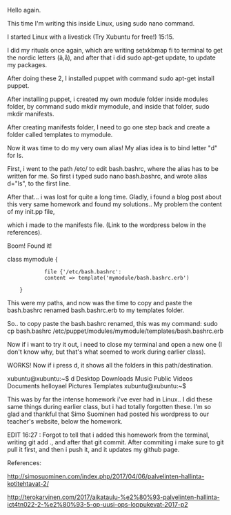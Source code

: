 Hello again.

This time I'm writing this inside Linux, using sudo nano command.

I started Linux with a livestick (Try Xubuntu for free!) 15:15.

I did my rituals once again, which are writing setxkbmap fi to terminal to get the nordic letters (ä,å), and after that i did sudo apt-get update, to update my packages.

After doing these 2, I installed puppet with command sudo apt-get install puppet.

After installing puppet, i created my own module folder inside modules folder, by command sudo mkdir mymodule, and inside that folder, sudo mkdir manifests.

After creating manifests folder, I need to go one step back and create a folder called templates to mymodule.

Now it was time to do my very own alias! My alias idea is to bind letter "d" for ls.

First, i went to the path /etc/ to edit bash.bashrc, where the alias has to be written for me. So first i typed sudo nano bash.bashrc, and wrote alias d="ls", to the first line.

After that... i was lost for quite a long time. Gladly, i found a blog post about this very same homework and found my solutions.. My problem the content of my init.pp file,

which i made to the manifests file. (Link to the wordpress below in the references).

Boom! Found it!

class mymodule {

                file {'/etc/bash.bashrc':
                content => template('mymodule/bash.bashrc.erb')

        }


This were my paths, and now was the time to copy and paste the bash.bashrc renamed bash.bashrc.erb to my templates folder.

So.. to copy paste the bash.bashrc renamed, this was my command: sudo cp bash.bashrc /etc/puppet/modules/mymodule/templates/bash.bashrc.erb

Now if i want to try it out, i need to close my terminal and open a new one (I don't know why, but that's what seemed to work during earlier class). 

WORKS! Now if i press d, it shows all the folders in this path/destination.

xubuntu@xubuntu:~$ d
Desktop    Downloads  Music     Public     Videos
Documents  helloyael  Pictures  Templates
xubuntu@xubuntu:~$ 

This was by far the intense homework i've ever had in Linux.. I did these same things during earlier class, but i had totally forgotten these. I'm so glad and thankful that
Simo Suominen had posted his wordpress to our teacher's website, below the homework.

EDIT 16:27 : Forgot to tell that i added this homework from the terminal, writing git add ., and after that git commit. After commiting i make sure to git pull it first, and then
i push it, and it updates my github page.

References:

http://simosuominen.com/index.php/2017/04/06/palvelinten-hallinta-kotitehtavat-2/

http://terokarvinen.com/2017/aikataulu-%e2%80%93-palvelinten-hallinta-ict4tn022-2-%e2%80%93-5-op-uusi-ops-loppukevat-2017-p2
